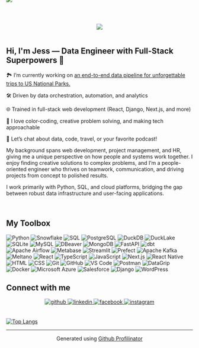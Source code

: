 <p align="center" style="position: relative;">
  <!-- Capsule background -->
  <img src="https://capsule-render.vercel.app/api?type=waving&color=gradient&height=100&section=header" />

  <!-- Typing text overlaid and centered -->
  <a href="https://git.io/typing-svg">
    <img src="https://readme-typing-svg.demolab.com?font=Oswald&size=30&pause=1000&color=FFFFFF&center=true&vCenter=true&width=600&lines=Make+It+Clean;Make+It+Useful;Make+It+Matter;Make+It+Meaningful;Make+It+Functional;Make+It+Thoughtful;Make+It+Efficient;Make+It+Impactful;Make+It+Reliable;Make+It+Intuitive;Make+It+Scalable;Make+It+Clean;Make+It+Work;Make+It+Better;Make+It+Pretty"
         style="position: relative; top: -90px; display: block; margin: 0 auto;" />
  </a>
</p>

## Hi, I'm Jess — Data Engineer with Full-Stack Superpowers 🚀
 

🏞️ I’m currently working on [an end-to-end data pipeline for unforgettable trips to US National Parks.](https://github.com/jwhyteBNA/parks-wayfinder-pipeline)  
  
🛠️ Driven by data orchestration, automation, and analytics

🌐 Trained in full-stack web development (React, Django, Next.js, and more)

🎨 I love color-coding, creative problem solving, and making tech approachable

🤝 Let’s chat about data, code, travel, or your favorite podcast!


My background spans web development, project management, and HR, giving me a unique perspective on how people and systems work together. I enjoy finding creative solutions to complex problems, and I’m a people-oriented engineer who thrives on teamwork, communication, and driving projects from concept to polished results.

I work primarily with Python, SQL, and cloud platforms, bridging the gap between robust data infrastructure and user-facing applications.

<br/>  


## My Toolbox

![Python](https://img.shields.io/badge/Python-FF8C42?style=for-the-badge&logo=python&logoColor=white)
![Snowflake](https://img.shields.io/badge/Snowflake-56B9EB?style=for-the-badge&logo=snowflake&logoColor=white)
![SQL](https://img.shields.io/badge/SQL-27AE60?style=for-the-badge&logo=postgresql&logoColor=white)
![PostgreSQL](https://img.shields.io/badge/PostgreSQL-EB5757?style=for-the-badge&logo=postgresql&logoColor=white)
![DuckDB](https://img.shields.io/badge/DuckDB-F2C94C?style=for-the-badge&logo=data:image/svg+xml;base64,BASE64_ENCODED_SVG_HERE&logoColor=black)
![DuckLake](https://img.shields.io/badge/DuckLake-F2994A?style=for-the-badge&logo=data:image/svg+xml;base64,BASE64_ENCODED_SVG_HERE&logoColor=black)
![SQLite](https://img.shields.io/badge/SQLite-003B57?style=for-the-badge&logo=sqlite&logoColor=white)
![MySQL](https://img.shields.io/badge/MySQL-4479A1?style=for-the-badge&logo=mysql&logoColor=white)
![DBeaver](https://img.shields.io/badge/DBeaver-43BCCD?style=for-the-badge&logo=dbeaver&logoColor=white)
![MongoDB](https://img.shields.io/badge/MongoDB-47A248?style=for-the-badge&logo=mongodb&logoColor=white)
![FastAPI](https://img.shields.io/badge/FastAPI-9B51E0?style=for-the-badge&logo=fastapi&logoColor=white)
![dbt](https://img.shields.io/badge/dbt-FC6D26?style=for-the-badge&logo=dbt&logoColor=white)
![Apache Airflow](https://img.shields.io/badge/Airflow-EB5757?style=for-the-badge&logo=apache-airflow&logoColor=white)
![Metabase](https://img.shields.io/badge/Metabase-43BCCD?style=for-the-badge&logo=metabase&logoColor=white)
![Streamlit](https://img.shields.io/badge/Streamlit-FF4B4B?style=for-the-badge&logo=streamlit&logoColor=white)
![Prefect](https://img.shields.io/badge/Prefect-27AE60?style=for-the-badge&logo=prefect&logoColor=white)
![Apache Kafka](https://img.shields.io/badge/Apache%20Kafka-231F20?style=for-the-badge&logo=apachekafka&logoColor=white)
![Meltano](https://img.shields.io/badge/Meltano-2F88B6?style=for-the-badge&logo=data:image/svg+xml;base64,PUT_BASE64_HERE&logoColor=white)
![React](https://img.shields.io/badge/React-20232A?style=for-the-badge&logo=react&logoColor=61DAFB)
![TypeScript](https://img.shields.io/badge/TypeScript-007ACC?style=for-the-badge&logo=typescript&logoColor=white)
![JavaScript](https://img.shields.io/badge/JavaScript-9B51E0?style=for-the-badge&logo=javascript&logoColor=black)
![Next.js](https://img.shields.io/badge/Next.js-A1C935?style=for-the-badge&logo=next.js&logoColor=white)
![React Native](https://img.shields.io/badge/React_Native-20232A?style=for-the-badge&logo=react&logoColor=61DAFB)
![HTML](https://img.shields.io/badge/HTML5-E34F26?style=for-the-badge&logo=html5&logoColor=white)
![CSS](https://img.shields.io/badge/CSS3-1572B6?style=for-the-badge&logo=css3&logoColor=white)
![Git](https://img.shields.io/badge/Git-F05032?style=for-the-badge&logo=git&logoColor=white)
![GitHub](https://img.shields.io/badge/GitHub-100000?style=for-the-badge&logo=github&logoColor=white)
![VS Code](https://img.shields.io/badge/VS_Code-007ACC?style=for-the-badge&logo=visual-studio-code&logoColor=white)
![Postman](https://img.shields.io/badge/Postman-FF6C37?style=for-the-badge&logo=postman&logoColor=white)
![DataGrip](https://img.shields.io/badge/DataGrip-000000?style=for-the-badge&logo=datagrip&logoColor=00FFAE)
![Docker](https://img.shields.io/badge/Docker-2496ED?style=for-the-badge&logo=docker&logoColor=white)
![Microsoft Azure](https://img.shields.io/badge/Azure-43BCCD?style=for-the-badge&logo=microsoft-azure&logoColor=white)
![Salesforce](https://img.shields.io/badge/Salesforce-00A1E0?style=for-the-badge&logo=salesforce&logoColor=white)
![Django](https://img.shields.io/badge/Django-6FCF97?style=for-the-badge&logo=django&logoColor=white)
![WordPress](https://img.shields.io/badge/WordPress-21759B?style=for-the-badge&logo=wordpress&logoColor=white)



  


## Connect with me  
<div align="center">
<a href="https://github.com/jwhyteBNA" target="_blank">
<img src=https://img.shields.io/badge/github-%2324292e.svg?&style=for-the-badge&logo=github&logoColor=white alt=github style="margin-bottom: 5px;" />
</a>
<a href="https://linkedin.com/in/jessalynnwhyte" target="_blank">
<img src=https://img.shields.io/badge/linkedin-%231E77B5.svg?&style=for-the-badge&logo=linkedin&logoColor=white alt=linkedin style="margin-bottom: 5px;" />
</a>
<a href="https://www.facebook.com/jessalynn.whyte" target="_blank">
<img src=https://img.shields.io/badge/facebook-%232E87FB.svg?&style=for-the-badge&logo=facebook&logoColor=white alt=facebook style="margin-bottom: 5px;" />
</a>
<a href="https://instagram.com/jessalynngrace" target="_blank">
<img src=https://img.shields.io/badge/instagram-%23000000.svg?&style=for-the-badge&logo=instagram&logoColor=white alt=instagram style="margin-bottom: 5px;" />
</a>  
</div>  


<div align="center"></div>
<br />

[![Top Langs](https://github-readme-stats.vercel.app/api/top-langs/?username=jwhyteBNA&layout=compact)](https://github.com/anuraghazra/github-readme-stats)

----
<div align="center">Generated using <a href="https://profilinator.rishav.dev/" target="_blank">Github Profilinator</a></div>
